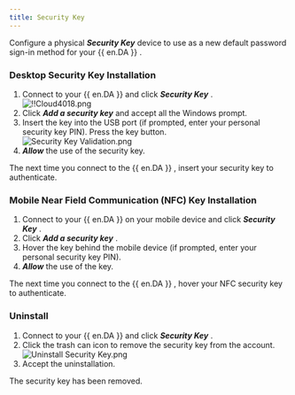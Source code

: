 ```yaml
---
title: Security Key
---
```

Configure a physical ***Security Key*** device to use as a new default password sign-in method for your {{ en.DA }} .  

### Desktop Security Key Installation 

1. Connect to your {{ en.DA }} and click ***Security Key*** .  
![!!Cloud4018.png](https://webdevolutions.azureedge.net/docs/en/cloud/Cloud4018.png) 
1. Click ***Add a security key*** and accept all the Windows prompt. 
1. Insert the key into the USB port (if prompted, enter your personal security key PIN). Press the key button.  
![Security Key Validation.png](https://webdevolutions.azureedge.net/docs/en/cloud/Cloud4019.png)
1. ***Allow*** the use of the security key.  

The next time you connect to the {{ en.DA }} , insert your security key to authenticate.  

### Mobile Near Field Communication (NFC) Key Installation 

1. Connect to your {{ en.DA }} on your mobile device and click ***Security Key*** . 
1. Click ***Add a security key*** . 
1. Hover the key behind the mobile device (if prompted, enter your personal security key PIN). 
1. ***Allow*** the use of the key.  

The next time you connect to the {{ en.DA }} , hover your NFC security key to authenticate. 

### Uninstall 

1. Connect to your {{ en.DA }} and click ***Security Key*** . 
1. Click the trash can icon to remove the security key from the account.  
![Uninstall Security Key.png](https://webdevolutions.azureedge.net/docs/en/cloud/Cloud4022.png) 
1. Accept the uninstallation.  

The security key has been removed. 

